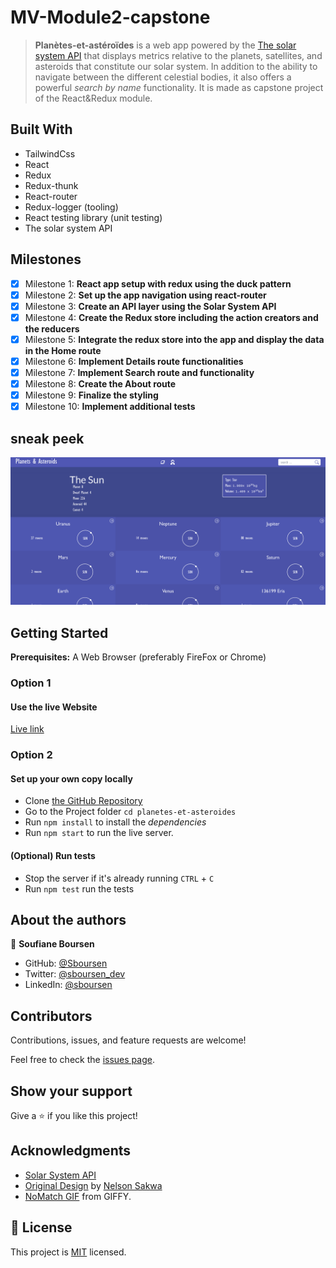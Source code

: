 # MV-Module2-capstone

> **Planètes-et-astéroïdes** is a web app powered by the [The solar system API](https://api.le-systeme-solaire.net/en/) that displays metrics relative to the planets, satellites, and asteroids that constitute our solar system. In addition to the ability to navigate between the different celestial bodies, it also offers a powerful _search by name_ functionality. It is made as capstone project of the React&Redux module.

## Built With

- TailwindCss
- React
- Redux
- Redux-thunk
- React-router
- Redux-logger (tooling)
- React testing library (unit testing)
- The solar system API

## Milestones

- [x] Milestone 1: **React app setup with redux using the duck pattern**
- [x] Milestone 2: **Set up the app navigation using react-router**
- [x] Milestone 3: **Create an API layer using the Solar System API**
- [x] Milestone 4: **Create the Redux store including the action creators and the reducers**
- [x] Milestone 5: **Integrate the redux store into the app and display the data in the Home route**
- [x] Milestone 6: **Implement Details route functionalities**
- [x] Milestone 7: **Implement Search route and functionality**
- [x] Milestone 8: **Create the About route**
- [x] Milestone 9: **Finalize the styling**
- [x] Milestone 10: **Implement additional tests**

## sneak peek

![Application Screenshot](image/app-screenshot.png)

## Getting Started

**Prerequisites:** A Web Browser (preferably FireFox or Chrome)

### **Option 1**

#### Use the live Website

[Live link](https://planetes-et-asteroides.netlify.app/)

### **Option 2**

#### Set up your own copy locally

- Clone [the GitHub Repository](https://github.com/Sboursen/planetes-et-asteroides)
- Go to the Project folder `cd planetes-et-asteroides`
- Run `npm install` to install the _dependencies_
- Run `npm start` to run the live server.

#### (Optional) Run tests

- Stop the server if it's already running `CTRL` + `C`
- Run `npm test` run the tests

## About the authors

👤 **Soufiane Boursen**

- GitHub: [@Sboursen](https://github.com/Sboursen)
- Twitter: [@sboursen_dev](https://twitter.com/sboursen_dev)
- LinkedIn: [@sboursen](https://linkedin.com/in/sboursen)

## Contributors

Contributions, issues, and feature requests are welcome!

Feel free to check the [issues page](../../issues/).

## Show your support

Give a ⭐️ if you like this project!

## Acknowledgments

- [Solar System API](https://api.le-systeme-solaire.net/en/)
- [Original Design](<https://www.behance.net/gallery/31579789/Ballhead-App-(Free-PSDs)>) by [Nelson Sakwa](https://www.behance.net/sakwadesignstudio)
- [NoMatch GIF](https://giphy.com/gifs/epitaphrecords-music-video-3o7btZ3T6y3JTmjg4w) from GIFFY.

## 📝 License

This project is [MIT](./LICENSE) licensed.
